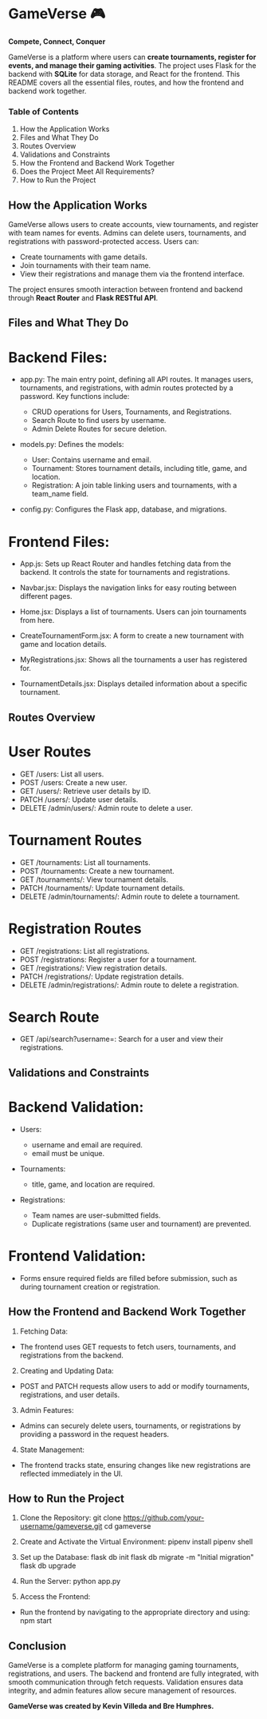 # GameVerse 🎮

**Compete, Connect, Conquer**

GameVerse is a platform where users can **create tournaments, register for events, and manage their gaming activities**. The project uses Flask for the backend with **SQLite** for data storage, and React for the frontend. This README covers all the essential files, routes, and how the frontend and backend work together.

### Table of Contents

1. How the Application Works
2. Files and What They Do
3. Routes Overview
4. Validations and Constraints
5. How the Frontend and Backend Work Together
6. Does the Project Meet All Requirements?
7. How to Run the Project

## How the Application Works

GameVerse allows users to create accounts, view tournaments, and register with team names for events. Admins can delete users, tournaments, and registrations with password-protected access. Users can:

  * Create tournaments with game details.
  * Join tournaments with their team name.
  * View their registrations and manage them via the frontend interface.

The project ensures smooth interaction between frontend and backend through **React Router** and **Flask RESTful API**.

## Files and What They Do

# Backend Files:
  * app.py:
    The main entry point, defining all API routes. It manages users, tournaments, and registrations, with admin routes protected by a password. Key functions include:

      * CRUD operations for Users, Tournaments, and Registrations.
      * Search Route to find users by username.
      * Admin Delete Routes for secure deletion.

  * models.py:
    Defines the models:

     * User: Contains username and email.
     * Tournament: Stores tournament details, including title, game, and location.
     * Registration: A join table linking users and tournaments, with a team_name field.

  * config.py:
    Configures the Flask app, database, and migrations.

# Frontend Files:

  * App.js:
    Sets up React Router and handles fetching data from the backend. It controls the state for tournaments and registrations.

  * Navbar.jsx:
    Displays the navigation links for easy routing between different pages.

  * Home.jsx:
    Displays a list of tournaments. Users can join tournaments from here.

  * CreateTournamentForm.jsx:
    A form to create a new tournament with game and location details.

  * MyRegistrations.jsx:
    Shows all the tournaments a user has registered for.

  * TournamentDetails.jsx:
    Displays detailed information about a specific tournament.

## Routes Overview

# User Routes

  * GET /users: List all users.
  * POST /users: Create a new user.
  * GET /users/<id>: Retrieve user details by ID.
  * PATCH /users/<id>: Update user details.
  * DELETE /admin/users/<id>: Admin route to delete a user.

# Tournament Routes
  * GET /tournaments: List all tournaments.
  * POST /tournaments: Create a new tournament.
  * GET /tournaments/<id>: View tournament details.
  * PATCH /tournaments/<id>: Update tournament details.
  * DELETE /admin/tournaments/<id>: Admin route to delete a tournament.

# Registration Routes
  * GET /registrations: List all registrations.
  * POST /registrations: Register a user for a tournament.
  * GET /registrations/<id>: View registration details.
  * PATCH /registrations/<id>: Update registration details.
  * DELETE /admin/registrations/<id>: Admin route to delete a registration.

# Search Route
  * GET /api/search?username=<username>: Search for a user and view their registrations.

## Validations and Constraints

# Backend Validation:

  * Users:
    * username and email are required.
    * email must be unique.

  * Tournaments:
    * title, game, and location are required.

  * Registrations:
    * Team names are user-submitted fields.
    * Duplicate registrations (same user and tournament) are prevented.

# Frontend Validation:
  * Forms ensure required fields are filled before submission, such as during tournament creation or registration.

## How the Frontend and Backend Work Together

1. Fetching Data:
  * The frontend uses GET requests to fetch users, tournaments, and registrations from the backend.

2. Creating and Updating Data:  
  * POST and PATCH requests allow users to add or modify tournaments, registrations, and user details.

3. Admin Features:
  * Admins can securely delete users, tournaments, or registrations by providing a password in the request headers.

4. State Management:
  * The frontend tracks state, ensuring changes like new registrations are reflected immediately in the UI.

## How to Run the Project
1. Clone the Repository:
git clone https://github.com/your-username/gameverse.git
cd gameverse

2. Create and Activate the Virtual Environment:
pipenv install
pipenv shell

3. Set up the Database:
flask db init
flask db migrate -m "Initial migration"
flask db upgrade

4. Run the Server:
python app.py

5. Access the Frontend:
  * Run the frontend by navigating to the appropriate directory and using:
npm start

## Conclusion
GameVerse is a complete platform for managing gaming tournaments, registrations, and users. The backend and frontend are fully integrated, with smooth communication through fetch requests. Validation ensures data integrity, and admin features allow secure management of resources. 

__GameVerse was created by Kevin Villeda and Bre Humphres.__